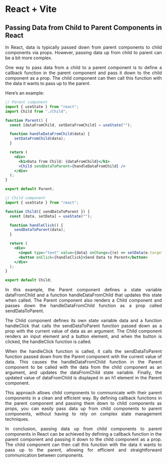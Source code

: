 # React + Vite

<div style="text-align: justify;">

## Passing Data from Child to Parent Components in React

In React, data is typically passed down from parent components to child components via props. However, passing data up from child to parent can be a bit more complex.

One way to pass data from a child to a parent component is to define a callback function in the parent component and pass it down to the child component as a prop. The child component can then call this function with the data it wants to pass up to the parent.

Here’s an example:

```jsx
// Parent component
import { useState } from "react";
import Child from "./Child";

function Parent() {
  const [dataFromChild, setDataFromChild] = useState("");

  function handleDataFromChild(data) {
    setDataFromChild(data);
  }

  return (
    <div>
      <h1>Data from Child: {dataFromChild}</h1>
      <Child sendDataToParent={handleDataFromChild} />
    </div>
  );
}

export default Parent;

// Child component
import { useState } from "react";

function Child({ sendDataToParent }) {
  const [data, setData] = useState("");

  function handleClick() {
    sendDataToParent(data);
  }

  return (
    <div>
      <input type="text" value={data} onChange={(e) => setData(e.target.value)} />
      <button onClick={handleClick}>Send Data to Parent</button>
    </div>
  );
}

export default Child;
```

In this example, the Parent component defines a state variable dataFromChild and a function handleDataFromChild that updates this state when called. The Parent component also renders a Child component and passes down the handleDataFromChild function as a prop called sendDataToParent.

The Child component defines its own state variable data and a function handleClick that calls the sendDataToParent function passed down as a prop with the current value of data as an argument. The Child component renders an input element and a button element, and when the button is clicked, the handleClick function is called.

When the handleClick function is called, it calls the sendDataToParent function passed down from the Parent component with the current value of data. This causes the handleDataFromChild function in the Parent component to be called with the data from the child component as an argument, and updates the dataFromChild state variable. Finally, the updated value of dataFromChild is displayed in an h1 element in the Parent component.

This approach allows child components to communicate with their parent components in a clean and efficient way. By defining callback functions in the parent component and passing them down to child components as props, you can easily pass data up from child components to parent components, without having to rely on complex state management techniques.

In conclusion, passing data up from child components to parent components in React can be achieved by defining a callback function in the parent component and passing it down to the child component as a prop. The child component can then call this function with the data it wants to pass up to the parent, allowing for efficient and straightforward communication between components.

</div>
